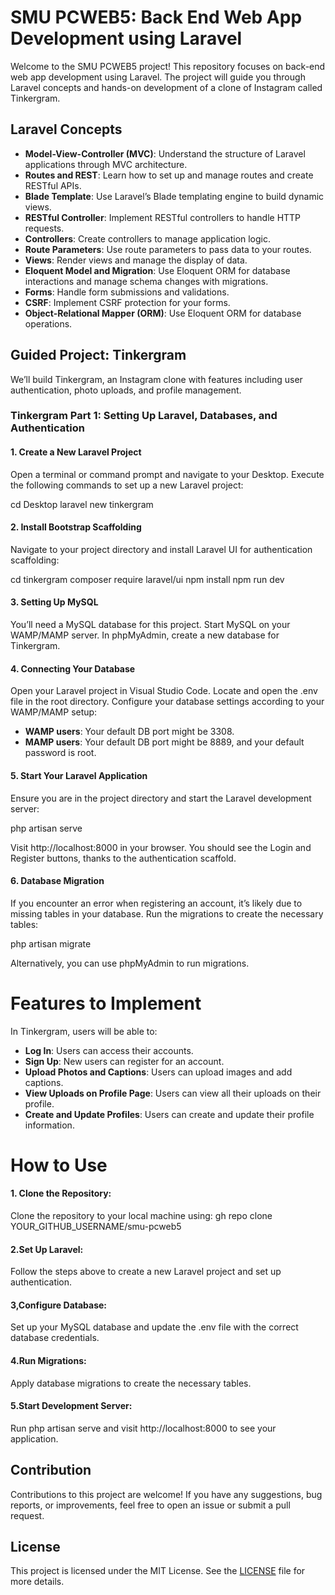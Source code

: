 # SMU PCWEB5: Back End Web App Development using Laravel

Welcome to the SMU PCWEB5 project! This repository focuses on back-end web app development using Laravel. The project will guide you through Laravel concepts and hands-on development of a clone of Instagram called Tinkergram.

## Laravel Concepts

- **Model-View-Controller (MVC)**: Understand the structure of Laravel applications through MVC architecture.
- **Routes and REST**: Learn how to set up and manage routes and create RESTful APIs.
- **Blade Template**: Use Laravel’s Blade templating engine to build dynamic views.
- **RESTful Controller**: Implement RESTful controllers to handle HTTP requests.
- **Controllers**: Create controllers to manage application logic.
- **Route Parameters**: Use route parameters to pass data to your routes.
- **Views**: Render views and manage the display of data.
- **Eloquent Model and Migration**: Use Eloquent ORM for database interactions and manage schema changes with migrations.
- **Forms**: Handle form submissions and validations.
- **CSRF**: Implement CSRF protection for your forms.
- **Object-Relational Mapper (ORM)**: Use Eloquent ORM for database operations.

## Guided Project: Tinkergram

We’ll build Tinkergram, an Instagram clone with features including user authentication, photo uploads, and profile management.

### Tinkergram Part 1: Setting Up Laravel, Databases, and Authentication

#### 1. Create a New Laravel Project

Open a terminal or command prompt and navigate to your Desktop. Execute the following commands to set up a new Laravel project:

cd Desktop
laravel new tinkergram

#### 2. Install Bootstrap Scaffolding
Navigate to your project directory and install Laravel UI for authentication scaffolding:

cd tinkergram
composer require laravel/ui
npm install
npm run dev

#### 3. Setting Up MySQL
You’ll need a MySQL database for this project. Start MySQL on your WAMP/MAMP server. In phpMyAdmin, create a new database for Tinkergram.

#### 4. Connecting Your Database
Open your Laravel project in Visual Studio Code. Locate and open the .env file in the root directory. Configure your database settings according to your WAMP/MAMP setup:

- **WAMP users**: Your default DB port might be 3308.
- **MAMP users**: Your default DB port might be 8889, and your default password is root.

#### 5. Start Your Laravel Application
Ensure you are in the project directory and start the Laravel development server:

php artisan serve

Visit http://localhost:8000 in your browser. You should see the Login and Register buttons, thanks to the authentication scaffold.

#### 6. Database Migration
If you encounter an error when registering an account, it’s likely due to missing tables in your database. Run the migrations to create the necessary tables:

php artisan migrate

Alternatively, you can use phpMyAdmin to run migrations.

# Features to Implement
In Tinkergram, users will be able to:

- **Log In**: Users can access their accounts.
- **Sign Up**: New users can register for an account.
- **Upload Photos and Captions**: Users can upload images and add captions.
- **View Uploads on Profile Page**: Users can view all their uploads on their profile.
- **Create and Update Profiles**: Users can create and update their profile information.

# How to Use
#### 1. Clone the Repository:

Clone the repository to your local machine using:
gh repo clone YOUR_GITHUB_USERNAME/smu-pcweb5

#### 2.Set Up Laravel:

Follow the steps above to create a new Laravel project and set up authentication.

#### 3,Configure Database:

Set up your MySQL database and update the .env file with the correct database credentials.

#### 4.Run Migrations:

Apply database migrations to create the necessary tables.

#### 5.Start Development Server:

Run php artisan serve and visit http://localhost:8000 to see your application.

## Contribution

Contributions to this project are welcome! If you have any suggestions, bug reports, or improvements, feel free to open an issue or submit a pull request.

## License

This project is licensed under the MIT License. See the [LICENSE](LICENSE) file for more details.











